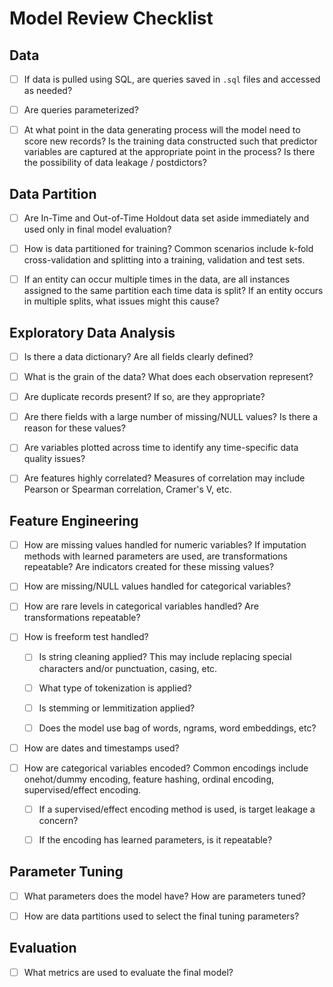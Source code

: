 # Model Review Checklist

## Data

- [ ] If data is pulled using SQL, are queries saved in `.sql` files and accessed as needed?

- [ ] Are queries parameterized?

- [ ] At what point in the data generating process will the model need to score new records? Is the training data constructed such that predictor variables are captured at the appropriate point in the process? Is there the possibility of data leakage / postdictors?

## Data Partition

- [ ] Are In-Time and Out-of-Time Holdout data set aside immediately and used only in final model evaluation?

- [ ] How is data partitioned for training? Common scenarios include k-fold cross-validation and splitting into a training, validation and test sets.

- [ ] If an entity can occur multiple times in the data, are all instances assigned to the same partition each time data is split?
      If an entity occurs in multiple splits, what issues might this cause?
	  
## Exploratory Data Analysis

- [ ] Is there a data dictionary? Are all fields clearly defined?

- [ ] What is the grain of the data? What does each observation represent?

- [ ] Are duplicate records present? If so, are they appropriate?

- [ ] Are there fields with a large number of missing/NULL values? Is there a reason for these values?

- [ ] Are variables plotted across time to identify any time-specific data quality issues?

- [ ] Are features highly correlated? Measures of correlation may include Pearson or Spearman correlation, Cramer's V, etc.

## Feature Engineering

- [ ] How are missing values handled for numeric variables? If imputation methods with learned parameters are used, are transformations repeatable? Are indicators created for these missing values?

- [ ] How are missing/NULL values handled for categorical variables?

- [ ] How are rare levels in categorical variables handled? Are transformations repeatable?

- [ ] How is freeform test handled?

  - [ ] Is string cleaning applied? This may include replacing special characters and/or punctuation, casing, etc.
  
  - [ ] What type of tokenization is applied?
  
  - [ ] Is stemming or lemmitization applied?
  
  - [ ] Does the model use bag of words, ngrams, word embeddings, etc?
  
- [ ] How are dates and timestamps used?

- [ ] How are categorical variables encoded?
      Common encodings include onehot/dummy encoding, feature hashing, ordinal encoding, supervised/effect encoding.
	  
  - [ ] If a supervised/effect encoding method is used, is target leakage a concern?
  
  - [ ] If the encoding has learned parameters, is it repeatable?
  
## Parameter Tuning

- [ ] What parameters does the model have? How are parameters tuned?

- [ ] How are data partitions used to select the final tuning parameters?


## Evaluation

- [ ] What metrics are used to evaluate the final model?
